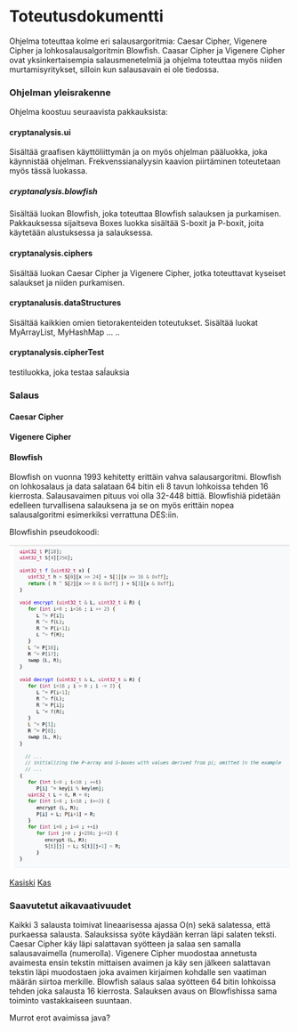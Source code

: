 # Toteutusdokumentti

Ohjelma toteuttaa kolme eri salausargoritmia: Caesar Cipher, Vigenere Cipher ja lohkosalausalgoritmin Blowfish. Caasar Cipher ja Vigenere Cipher ovat yksinkertaisempia salausmenetelmiä ja ohjelma toteuttaa myös niiden murtamisyritykset, silloin kun salausavain ei ole tiedossa. 

### Ohjelman yleisrakenne

Ohjelma koostuu seuraavista pakkauksista:

#### cryptanalysis.ui

Sisältää graafisen käyttöliittymän ja on myös ohjelman pääluokka, joka käynnistää ohjelman. Frekvenssianalyysin kaavion piirtäminen toteutetaan myös tässä luokassa. 

##### cryptanalysis.blowfish

Sisältää luokan Blowfish, joka toteuttaa Blowfish salauksen ja purkamisen. Pakkauksessa sijaitseva Boxes luokka sisältää S-boxit ja P-boxit, joita käytetään alustuksessa ja salauksessa. 

#### cryptanalysis.ciphers

Sisältää luokan Caesar Cipher ja Vigenere Cipher, jotka toteuttavat kyseiset salaukset ja niiden purkamisen.

#### cryptanalusis.dataStructures

Sisältää kaikkien omien tietorakenteiden toteutukset. Sisältää luokat MyArrayList, MyHashMap ... ..

#### cryptanalysis.cipherTest

testiluokka, joka testaa saĺauksia


### Salaus

#### Caesar Cipher

#### Vigenere Cipher

#### Blowfish

Blowfish on vuonna 1993 kehitetty erittäin vahva salausargoritmi. Blowfish on lohkosalaus ja data salataan 64 bitin eli 8 tavun lohkoissa tehden 16 kierrosta. Salausavaimen pituus voi olla 32-448 bittiä. Blowfishiä pidetään edelleen turvallisena salauksena ja se on myös erittäin nopea salausalgoritmi esimerkiksi verrattuna DES:iin.

Blowfishin pseudokoodi:

![alt text](pseudokoodi.png)

[Kasiski](https://crypto.interactive-maths.com/kasiski-analysis-breaking-the-code.html)
[Kas](https://pages.mtu.edu/~shene/NSF-4/Tutorial/VIG/Vig-Kasiski.html)


### Saavutetut aikavaativuudet

Kaikki 3 salausta toimivat lineaarisessa ajassa O(n) sekä salatessa, että purkaessa salausta. Salauksissa syöte käydään kerran läpi salaten teksti. Caesar Cipher käy läpi salattavan syötteen ja salaa sen samalla salausavaimella (numerolla). Vigenere Cipher muodostaa annetusta avaimesta ensin tekstin mittaisen avaimen ja käy sen jälkeen salattavan tekstin läpi muodostaen joka avaimen kirjaimen kohdalle sen vaatiman määrän siirtoa merkille. Blowfish salaus salaa syötteen 64 bitin lohkoissa tehden joka salausta 16 kierrosta. Salauksen avaus on Blowfishissa sama toiminto vastakkaiseen suuntaan. 


Murrot
erot avaimissa
java? 
